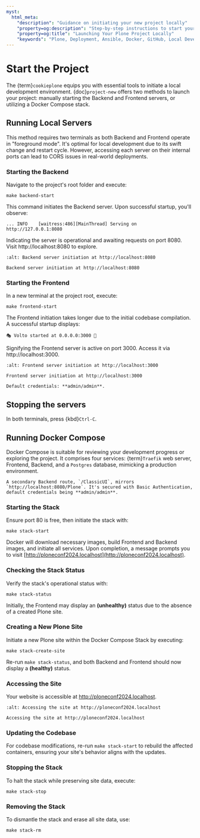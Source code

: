 ```yaml
---
myst:
  html_meta:
    "description": "Guidance on initiating your new project locally"
    "property=og:description": "Step-by-step instructions to start your Plone project on your local machine."
    "property=og:title": "Launching Your Plone Project Locally"
    "keywords": "Plone, Deployment, Ansible, Docker, GitHub, Local Development"
---
```


# Start the Project

The {term}`cookieplone` equips you with essential tools to initiate a local development environment. {doc}`project-new` offers two methods to launch your project: manually starting the Backend and Frontend servers, or utilizing a Docker Compose stack.

## Running Local Servers

This method requires two terminals as both Backend and Frontend operate in "foreground mode". It's optimal for local development due to its swift change and restart cycle. However, accessing each server on their internal ports can lead to CORS issues in real-world deployments.

### Starting the Backend

Navigate to the project's root folder and execute:

```shell
make backend-start
```

This command initiates the Backend server. Upon successful startup, you'll observe:

```console
... INFO    [waitress:486][MainThread] Serving on http://127.0.0.1:8080
```

Indicating the server is operational and awaiting requests on port 8080. Visit http://localhost:8080 to explore.

```{figure} _static/start_backend_localhost.png
:alt: Backend server initiation at http://localhost:8080

Backend server initiation at http://localhost:8080
```


### Starting the Frontend

In a new terminal at the project root, execute:

```shell
make frontend-start
```

The Frontend initiation takes longer due to the initial codebase compilation. A successful startup displays:

```
🎭 Volto started at 0.0.0.0:3000 🚀
```

Signifying the Frontend server is active on port 3000. Access it via http://localhost:3000.

```{figure} _static/start_frontend_localhost.png
:alt: Frontend server initiation at http://localhost:3000

Frontend server initiation at http://localhost:3000
```

```{note}
Default credentials: **admin/admin**.
```

## Stopping the servers

In both terminals, press {kbd}`Ctrl-C`.

## Running Docker Compose

Docker Compose is suitable for reviewing your development progress or exploring the project. It comprises four services: {term}`Traefik` web server, Frontend, Backend, and a `Postgres` database, mimicking a production environment.

```{note}
A secondary Backend route, `/ClassicUI`, mirrors `http://localhost:8080/Plone`. It's secured with Basic Authentication, default credentials being **admin/admin**.
```

### Starting the Stack

Ensure port 80 is free, then initiate the stack with:

```shell
make stack-start
```

Docker will download necessary images, build Frontend and Backend images, and initiate all services. Upon completion, a message prompts you to visit [http://ploneconf2024.localhost](http://ploneconf2024.localhost).

### Checking the Stack Status

Verify the stack's operational status with:

```shell
make stack-status
```

Initially, the Frontend may display an **(unhealthy)** status due to the absence of a created Plone site.

### Creating a New Plone Site

Initiate a new Plone site within the Docker Compose Stack by executing:

```shell
make stack-create-site
```

Re-run `make stack-status`, and both Backend and Frontend should now display a **(healthy)** status.

### Accessing the Site

Your website is accessible at http://ploneconf2024.localhost.

```{figure} _static/start_stack_localhost.png
:alt: Accessing the site at http://ploneconf2024.localhost

Accessing the site at http://ploneconf2024.localhost
```

### Updating the Codebase

For codebase modifications, re-run `make stack-start` to rebuild the affected containers, ensuring your site's behavior aligns with the updates.

### Stopping the Stack

To halt the stack while preserving site data, execute:

```shell
make stack-stop
```

### Removing the Stack

To dismantle the stack and erase all site data, use:

```shell
make stack-rm
```
